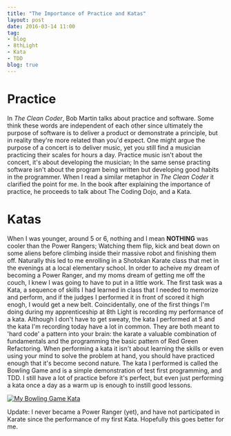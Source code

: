 ```yaml
---
title: "The Importance of Practice and Katas"
layout: post
date: 2016-03-14 11:00
tag:
- blog
- 8thLight
- Kata
- TDD
blog: true
---
```


# Practice

In *The Clean Coder*, Bob Martin talks about practice and software. Some think these words are independent of each other since ultimately the purpose of software is to deliver a product or demonstrate a principle, but in reality they're more related than you'd expect. One might argue the purpose of a concert is to deliver music, yet you still find a musician practicing their scales for hours a day. Practice music isn't about the concert, it's about developing the musician; In the same sense practing software isn't about the program being written but developing good habits in the programmer. When I read a similar metaphor in *The Clean Coder* it clarified the point for me. In the book after explaining the importance of practice, he proceeds to talk about The Coding Dojo, and a Kata.

# Katas

When I was younger, around 5 or 6, nothing and I mean **NOTHING** was cooler than the Power Rangers; Watching them flip, kick and beat down on some aliens before climbing inside their massive robot and finishing them off. Naturally this led to me enrolling in a Shotokan Karate class that met in the evenings at a local elementary school. In order to acheive my dream of becoming a Power Ranger, and my moms dream of getting me off the couch, I knew I was going to have to put in a little work. The first task was a Kata, a sequence of skills I had learned in class that I needed to memorize and perform, and if the judges I performed it in front of scored it high enogh, I would get a new belt. Coincidentally, one of the first things I'm doing during my apprenticeship at 8th Light is recording my performance of a kata. Although I don't have to get sweaty, the kata I performed at 5 and the kata I'm recording today have a lot in common. They are both meant to 'hard code' a pattern into your brain: the karate a valuable combination of fundamentals and the programming the basic pattern of Red Green Refactoring. When performing a kata it isn't about learning the skills or even using your mind to solve the problem at hand, you should have practiced enough that it's become second nature. The kata I performed is called the Bowling Game and is a simple demonstration of test first programming, and TDD. I still have a lot of practice before it's perfect, but even just performing a kata once a day as a warm up is enough to instill good lessons.

[![My Bowling Game Kata](http://img.youtube.com/vi/aeQxyBmr92c/0.jpg)](http://www.youtube.com/watch?v=aeQxyBmr92c "Bowling Game Kata C#")

Update: I never became a Power Ranger (yet), and have not participated in Karate since the performance of my first Kata. Hopefully this goes better for me.